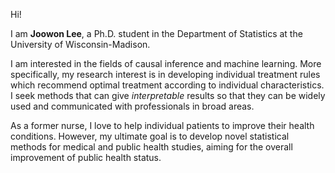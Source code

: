Hi!

I am **Joowon Lee**, a Ph.D. student in the Department of Statistics at the University of Wisconsin-Madison.

I am interested in the fields of causal inference and machine learning. More specifically, my research interest is in developing individual treatment rules which recommend optimal treatment according to individual characteristics. I seek methods that can give *interpretable* results so that they can be widely used and communicated with professionals in broad areas.

As a former nurse, I love to help individual patients to improve their health conditions. However, my ultimate goal is to develop novel statistical methods for medical and public health studies, aiming for the overall improvement of public health status.

